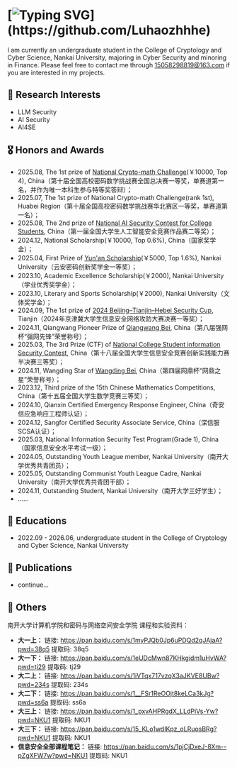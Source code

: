 # [![Typing SVG](https://readme-typing-svg.demolab.com?font=Fira+Code&pause=1000&width=435&lines=Hi%F0%9F%91%8B%2C+I'm+Luhaozhhhe!;Welcome+to+my+homepage!)](https://github.com/Luhaozhhhe)
I am currently an undergraduate student in the College of Cryptology and Cyber Science, Nankai University, majoring in Cyber Security and minoring in Finance. Please feel free to contact me through 15058298819@163.com if you are interested in my projects.

## 🔭 Research Interests

- LLM Security
- AI Security
- AI4SE



## 🎖 Honors and Awards

-  2025.08, The 1st prize of [National Crypto-math Challenge](https://mp.weixin.qq.com/s/s_k4A0qcHwXBW3SreGsyRQ)(￥10000, Top 4), China（第十届全国高校密码数学挑战赛全国总决赛一等奖，单赛道第一名，并作为唯一本科生参与特等奖答辩）；
-  2025.07, The 1st prize of National Crypto-math Challenge(rank 1st), Huabei Region（第十届全国高校密码数学挑战赛华北赛区一等奖，单赛道第一名）；
-  2025.08, The 2nd prize of [National AI Security Contest for College Students](https://mp.weixin.qq.com/s/OpAf9eXVn_wdsNrdve7mfQ), China（第一届全国大学生人工智能安全竞赛作品赛二等奖）；
-  2024.12, National Scholarship(￥10000, Top 0.6%), China（国家奖学金）；
- 2025.04, First Prize of [Yun'an Scholarship](https://mp.weixin.qq.com/s/CTF8igqmYcOteFqi6dZI1g)(￥5000, Top 1.6%), Nankai University（云安密码创新奖学金一等奖）；
- 2023.10, Academic Excellence Scholarship(￥2000), Nankai University（学业优秀奖学金）；
- 2023.10, Literary and Sports Scholarship(￥2000), Nankai University（文体奖学金）；
- 2024.09, The 1st prize of [2024 Beijing–Tianjin–Hebei Security Cup](https://www.tjise.edu.cn/info/1007/3442.htm), Tianjin（2024年京津冀大学生信息安全网络攻防大赛决赛一等奖）；
- 2024.11, Qiangwang Pioneer Prize of [Qiangwang Bei](https://www.qiangwangbei.com/), China（第八届强网杯“强网先锋”荣誉称号）；
- 2025.03, The 3rd Prize (CTF) of [National College Student information Security Contest](http://www.ciscn.cn/competition/securityCompetition), China（第十八届全国大学生信息安全竞赛创新实践能力赛半决赛三等奖）；
- 2024.11, Wangding Star of [Wangding Bei](https://www.wangdingcup.com/index_list.html), China（第四届网鼎杯“网鼎之星”荣誉称号）；
- 2023.12, Third prize of the 15th Chinese Mathematics Competitions, China（第十五届全国大学生数学竞赛三等奖）；
- 2024.10, Qianxin Certified Emergency Response Engineer, China（奇安信应急响应工程师认证）；
- 2024.12, Sangfor Certified Security Associate Service, China（深信服SCSA认证）；
- 2025.03, National Information Security Test Program(Grade 1), China（国家信息安全水平考试一级）；
- 2024.05, Outstanding Youth League member, Nankai University（南开大学优秀共青团员）；
- 2025.05, Outstanding Communist Youth League Cadre, Nankai University（南开大学优秀共青团干部）；
- 2024.11, Outstanding Student, Nankai University（南开大学三好学生）；
- ......



## 📖 Educations

- 2022.09 - 2026.06, undergraduate student in the College of Cryptology and Cyber Science, Nankai University


## 📝 Publications 

- continue...  



## 💬 Others

南开大学计算机学院和密码与网络空间安全学院 课程和实验资料：

- **大一上：** 链接: https://pan.baidu.com/s/1myPJQb0Jp6uPDQd2qJAjaA?pwd=38q5 提取码: 38q5
- **大一下：** 链接: https://pan.baidu.com/s/1eUDcMwn87KHkgidm1uHvWA?pwd=tj29 提取码: tj29
- **大二上：** 链接: https://pan.baidu.com/s/1iVTqx717vzqX3aJKVE8UBw?pwd=234s 提取码: 234s
- **大二下：** 链接: https://pan.baidu.com/s/1__FSr1ReOOjt8keLCa3kJg?pwd=ss6a 提取码: ss6a
- **大三上：** 链接: https://pan.baidu.com/s/1_pxvAHPRgdX_LLdPiVs-Yw?pwd=NKU1 提取码: NKU1
- **大三下：** 链接: https://pan.baidu.com/s/15_KLo1wdIKpz_oLRuosBRg?pwd=NKU1 提取码: NKU1 
- **信息安全全部课程笔记：** 链接: https://pan.baidu.com/s/1pjCjDxeJ-8Xm--pZgXFW7w?pwd=NKU1 提取码: NKU1


